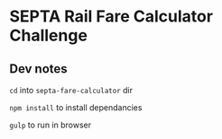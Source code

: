 # SEPTA Rail Fare Calculator Challenge

## Dev notes

`cd` into `septa-fare-calculator` dir

`npm install` to install dependancies

`gulp` to run in browser
